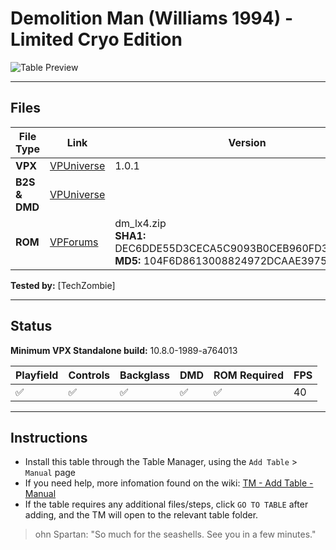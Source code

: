# Demolition Man (Williams 1994) - Limited Cryo Edition

![Table Preview](../../images/vpx-demolitionmancryo.jpg)

---

## Files
| File Type | Link | Version | Author | 
|-----------|--------|----------|--------------|
| **VPX** | [VPUniverse](https://vpuniverse.com/files/file/20903-demolition-man-williams-1994-limited-cryo-edition-ottopinball-mod/) | 1.0.1 | OttOBuS59 |
| **B2S & DMD** | [VPUniverse](https://vpuniverse.com/files/file/12716-demolition-man-williams-1994-b2s-with-full-dmd/) |  | [hauntfreaks](https://vpuniverse.com/profile/5216-hauntfreaks/) |
| **ROM** | [VPForums](https://www.vpforums.org/index.php?app=downloads&showfile=1307) | dm_lx4.zip <br />**SHA1:** DEC6DDE55D3CECA5C9093B0CEB960FD35EB4E4B1 <br />**MD5:**  104F6D8613008824972DCAAE3975E85B  | [VPForums](https://www.vpforums.org/index.php?app=downloads&showfile=1307) |

**Tested by:** [TechZombie]

---

## Status 

**Minimum VPX Standalone build:** 10.8.0-1989-a764013

| Playfield | Controls | Backglass | DMD | ROM Required | FPS | 
|-----------|----------|-----------|-----|--------------|-----|
| :white_check_mark: | :white_check_mark: | :white_check_mark: | :white_check_mark: | :white_check_mark: | 40 |

---

## Instructions

- Install this table through the Table Manager, using the `Add Table` > `Manual` page
- If you need help, more infomation found on the wiki: [TM - Add Table - Manual](https://github.com/LegendsUnchained/vpx-standalone-alp4k/wiki/%5B04%5D-%F0%9F%A7%A1-TM-%E2%80%90-Other-Features#add-table---manual)
- If the table requires any additional files/steps, click `GO TO TABLE` after adding, and the TM will open to the relevant table folder.
> ohn Spartan: "So much for the seashells. See you in a few minutes."

